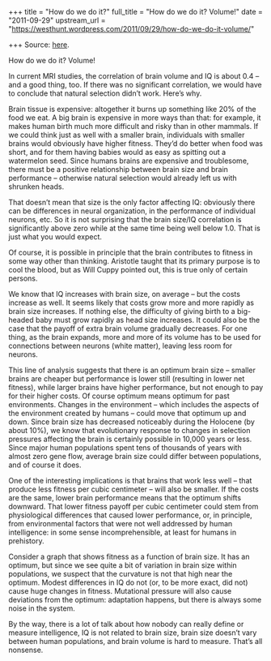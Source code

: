 +++
title = "How do we do it?"
full_title = "How do we do it? Volume!"
date = "2011-09-29"
upstream_url = "https://westhunt.wordpress.com/2011/09/29/how-do-we-do-it-volume/"

+++
Source: [here](https://westhunt.wordpress.com/2011/09/29/how-do-we-do-it-volume/).

How do we do it? Volume!

In current MRI studies, the correlation of brain volume and IQ is about
0.4 – and a good thing, too. If there was no significant correlation,
we would have to conclude that natural selection didn’t work. Here’s
why.

Brain tissue is expensive: altogether it burns up something like 20% of
the food we eat. A big brain is expensive in more ways than that: for
example, it makes human birth much more difficult and risky than in
other mammals. If we could think just as well with a smaller brain,
individuals with smaller brains would obviously have higher fitness.
They’d do better when food was short, and for them having babies would
as easy as spitting out a watermelon seed. Since humans brains are
expensive and troublesome, there must be a positive relationship between
brain size and brain performance – otherwise natural selection would
already left us with shrunken heads.

That doesn’t mean that size is the only factor affecting IQ: obviously
there can be differences in neural organization, in the performance of
individual neurons, etc. So it is not surprising that the brain size/IQ
correlation is significantly above zero while at the same time being
well below 1.0. That is just what you would expect.

Of course, it is possible in principle that the brain contributes to
fitness in some way other than thinking. Aristotle taught that its
primary purpose is to cool the blood, but as Will Cuppy pointed out,
this is true only of certain persons.

We know that IQ increases with brain size, on average – but the costs
increase as well. It seems likely that costs grow more and more rapidly
as brain size increases. If nothing else, the difficulty of giving
birth to a big-headed baby must grow rapidly as head size increases. It
could also be the case that the payoff of extra brain volume gradually
decreases. For one thing, as the brain expands, more and more of its
volume has to be used for connections between neurons (white matter),
leaving less room for neurons.

This line of analysis suggests that there is an optimum brain size –
smaller brains are cheaper but performance is lower still (resulting in
lower net fitness), while larger brains have higher performance, but not
enough to pay for their higher costs. Of course optimum means optimum
for past environments. Changes in the environment – which includes the
aspects of the environment created by humans – could move that optimum
up and down. Since brain size has decreased noticeably during the
Holocene (by about 10%), we know that evolutionary response to changes
in selection pressures affecting the brain is certainly possible in
10,000 years or less. Since major human populations spent tens of
thousands of years with almost zero gene flow, average brain size could
differ between populations, and of course it does.

One of the interesting implications is that brains that work less well –
that produce less fitness per cubic centimeter – will also be smaller.
If the costs are the same, lower brain performance means that the
optimum shifts downward. That lower fitness payoff per cubic centimeter
could stem from physiological differences that caused lower performance,
or, in principle, from environmental factors that were not well
addressed by human intelligence: in some sense incomprehensible, at
least for humans in prehistory.

Consider a graph that shows fitness as a function of brain size. It has
an optimum, but since we see quite a bit of variation in brain size
within populations, we suspect that the curvature is not that high near
the optimum. Modest differences in IQ do not (or, to be more exact, did
not) cause huge changes in fitness. Mutational pressure will also cause
deviations from the optimum: adaptation happens, but there is always
some noise in the system.

By the way, there is a lot of talk about how nobody can really define or
measure intelligence, IQ is not related to brain size, brain size
doesn’t vary between human populations, and brain volume is hard to
measure. That’s all nonsense.

